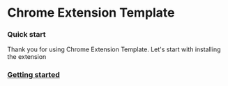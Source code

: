 # Chrome Extension Template

### Quick start

Thank you for using Chrome Extension Template. Let's start with installing the extension

### [Getting started](install.md)
